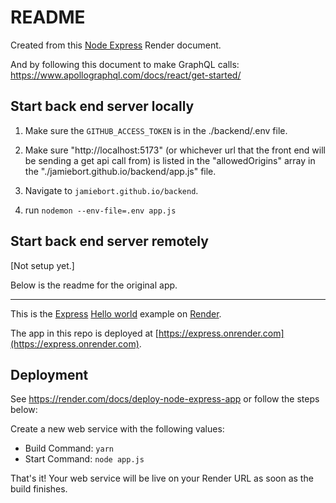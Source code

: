 # README

Created from this [Node Express](https://github.com/JamieBort/LearningDirectory/tree/master/Hosting/Render#node-expess) Render document.

And by following this document to make GraphQL calls: https://www.apollographql.com/docs/react/get-started/

## Start back end server locally

1. Make sure the `GITHUB_ACCESS_TOKEN` is in the ./backend/.env file.

2. Make sure "http://localhost:5173" (or whichever url that the front end will be sending a get api call from) is listed in the "allowedOrigins" array in the "./jamiebort.github.io/backend/app.js" file.

3. Navigate to `jamiebort.github.io/backend`.

4. run `nodemon --env-file=.env app.js`

## Start back end server remotely

[Not setup yet.]

Below is the readme for the original app.

---

This is the [Express](https://expressjs.com) [Hello world](https://expressjs.com/en/starter/hello-world.html) example on [Render](https://render.com).

The app in this repo is deployed at [https://express.onrender.com](https://express.onrender.com).

## Deployment

See https://render.com/docs/deploy-node-express-app or follow the steps below:

Create a new web service with the following values:

- Build Command: `yarn`
- Start Command: `node app.js`

That's it! Your web service will be live on your Render URL as soon as the build finishes.
